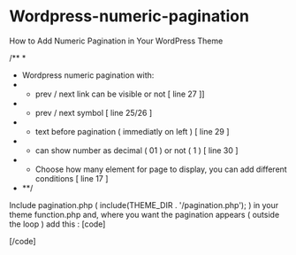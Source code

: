 # Wordpress-numeric-pagination
How to Add Numeric Pagination in Your WordPress Theme

/**
 * 
 * Wordpress numeric pagination with:
 * - prev / next link can be visible or not [ line 27 ]]
 * - prev / next symbol [ line 25/26 ]
 * - text before pagination ( immediatly on left ) [ line 29 ]
 * - can show number as decimal ( 01 ) or not ( 1 ) [ line 30 ]
 * - Choose how many element for page to display, you can add different conditions [ line 17 ]
 *  **/
 
Include pagination.php ( include(THEME_DIR . '/pagination.php');  ) in your theme function.php and, where you want the pagination appears ( outside the loop ) add this :
[code]
<?php choosepizzi_numeric_posts_nav(); ?>
[/code]

